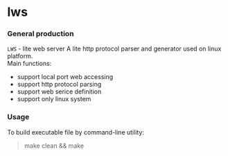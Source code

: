 # lws
### General production
`LWS` - lite web server
A lite http protocol parser and generator used on linux platform.    
Main functions:
* support local port web accessing
* support http protocol parsing
* support web serice definition
* support only linux system

### Usage
To build executable file by command-line utility:
> make clean && make

